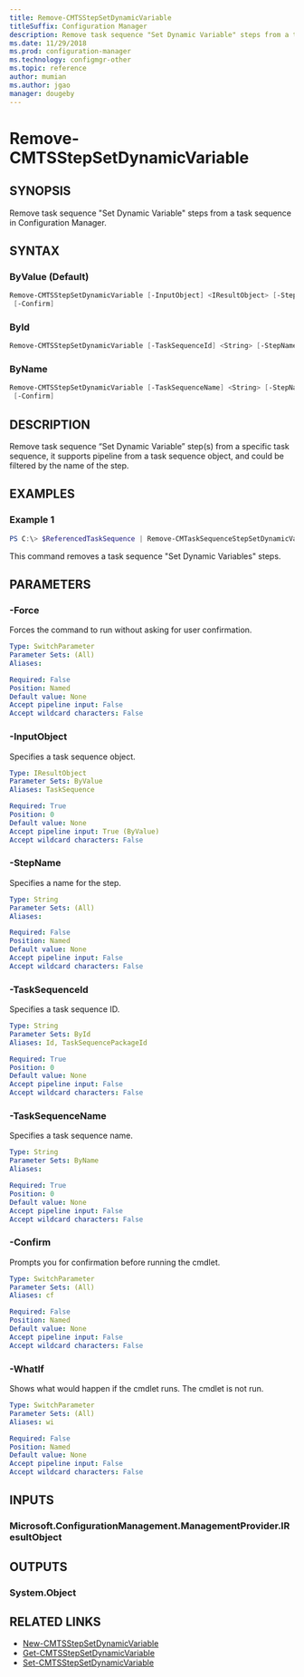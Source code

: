 ```yaml
---
title: Remove-CMTSStepSetDynamicVariable
titleSuffix: Configuration Manager
description: Remove task sequence "Set Dynamic Variable" steps from a task sequence in Configuration Manager.
ms.date: 11/29/2018
ms.prod: configuration-manager
ms.technology: configmgr-other
ms.topic: reference
author: mumian
ms.author: jgao
manager: dougeby
---
```


# Remove-CMTSStepSetDynamicVariable

## SYNOPSIS

Remove task sequence "Set Dynamic Variable" steps from a task sequence in Configuration Manager.

## SYNTAX

### ByValue (Default)

```powershell
Remove-CMTSStepSetDynamicVariable [-InputObject] <IResultObject> [-StepName <String>] [-Force] [-WhatIf]
 [-Confirm]
```

### ById

```powershell
Remove-CMTSStepSetDynamicVariable [-TaskSequenceId] <String> [-StepName <String>] [-Force] [-WhatIf] [-Confirm]
```

### ByName

```powershell
Remove-CMTSStepSetDynamicVariable [-TaskSequenceName] <String> [-StepName <String>] [-Force] [-WhatIf]
 [-Confirm]
```

## DESCRIPTION

Remove task sequence “Set Dynamic Variable” step(s) from a specific task sequence, it supports pipeline from a task sequence object, and could be filtered by the name of the step.

## EXAMPLES

### Example 1

```powershell
PS C:\> $ReferencedTaskSequence | Remove-CMTaskSequenceStepSetDynamicVariable -StepName $st1.Name -Force
```

This command removes a task sequence "Set Dynamic Variables" steps.

## PARAMETERS

### -Force

Forces the command to run without asking for user confirmation.

```yaml
Type: SwitchParameter
Parameter Sets: (All)
Aliases:

Required: False
Position: Named
Default value: None
Accept pipeline input: False
Accept wildcard characters: False
```

### -InputObject

Specifies a task sequence object.

```yaml
Type: IResultObject
Parameter Sets: ByValue
Aliases: TaskSequence

Required: True
Position: 0
Default value: None
Accept pipeline input: True (ByValue)
Accept wildcard characters: False
```

### -StepName

Specifies a name for the step.

```yaml
Type: String
Parameter Sets: (All)
Aliases:

Required: False
Position: Named
Default value: None
Accept pipeline input: False
Accept wildcard characters: False
```

### -TaskSequenceId

Specifies a task sequence ID.

```yaml
Type: String
Parameter Sets: ById
Aliases: Id, TaskSequencePackageId

Required: True
Position: 0
Default value: None
Accept pipeline input: False
Accept wildcard characters: False
```

### -TaskSequenceName

Specifies a task sequence name.

```yaml
Type: String
Parameter Sets: ByName
Aliases:

Required: True
Position: 0
Default value: None
Accept pipeline input: False
Accept wildcard characters: False
```

### -Confirm

Prompts you for confirmation before running the cmdlet.

```yaml
Type: SwitchParameter
Parameter Sets: (All)
Aliases: cf

Required: False
Position: Named
Default value: None
Accept pipeline input: False
Accept wildcard characters: False
```

### -WhatIf

Shows what would happen if the cmdlet runs.
The cmdlet is not run.

```yaml
Type: SwitchParameter
Parameter Sets: (All)
Aliases: wi

Required: False
Position: Named
Default value: None
Accept pipeline input: False
Accept wildcard characters: False
```

## INPUTS

### Microsoft.ConfigurationManagement.ManagementProvider.IResultObject

## OUTPUTS

### System.Object

## RELATED LINKS

* [New-CMTSStepSetDynamicVariable](./New-CMTSStepSetDynamicVariable.md)
* [Get-CMTSStepSetDynamicVariable](./Get-CMTSStepSetDynamicVariable.md)
* [Set-CMTSStepSetDynamicVariable](./Set-CMTSStepSetDynamicVariable.md)

